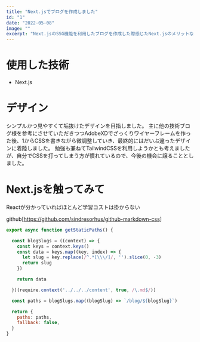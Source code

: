 ```yaml
---
title: "Next.jsでブログを作成しました"
id: "1"
date: "2022-05-08"
image: ""
excerpt: "Next.jsのSSG機能を利用したブログを作成した際感じたNext.jsのメリットなどについて"
---
```


# 使用した技術
- Next.js

# デザイン
シンプルかつ見やすくて垢抜けたデザインを目指しました。
主に他の技術ブログ様を参考にさせていただきつつAdobeXDでざっくりワイヤーフレームを作った後、1からCSSを書きながら微調整していき、最終的にはだいぶ違ったデザインに着陸しました。
勉強も兼ねてTailwindCSSを利用しようかとも考えましたが、自分でCSSを打ってしまう方が慣れているので、今後の機会に譲ることとしました。

# Next.jsを触ってみて
Reactが分かっていればほとんど学習コストは掛からない

github[https://github.com/sindresorhus/github-markdown-css]

```javascript
export async function getStaticPaths() {

  const blogSlugs = ((context) => {
    const keys = context.keys()
    const data = keys.map((key, index) => {
      let slug = key.replace(/^.*[\\\/]/, '').slice(0, -3)
      return slug
    })

    return data

  })(require.context('../../../content', true, /\.md$/))

  const paths = blogSlugs.map((blogSlug) => `/blog/${blogSlug}`)

  return {
    paths: paths,
    fallback: false,
  }
}
```